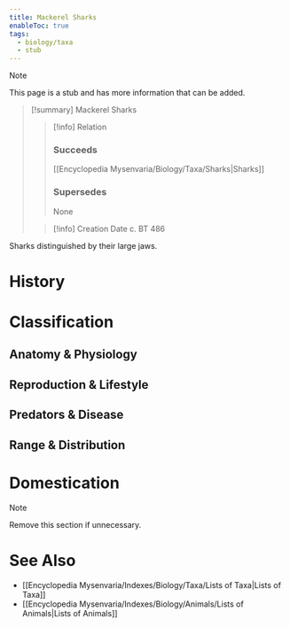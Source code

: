 ```yaml
---
title: Mackerel Sharks
enableToc: true
tags:
  - biology/taxa
  - stub
---
```


> [!note]
> This page is a stub and has more information that can be added.

> [!summary] Mackerel Sharks
> > [!info] Relation
> > ### Succeeds
> > [[Encyclopedia Mysenvaria/Biology/Taxa/Sharks|Sharks]]
> > ### Supersedes
> > None
>
> > [!info] Creation Date
> > c. BT 486

Sharks distinguished by their large jaws.
# History

# Classification
## Anatomy & Physiology

## Reproduction & Lifestyle

## Predators & Disease

## Range & Distribution

# Domestication

> [!note]
> Remove this section if unnecessary.
# See Also
- [[Encyclopedia Mysenvaria/Indexes/Biology/Taxa/Lists of Taxa|Lists of Taxa]]
- [[Encyclopedia Mysenvaria/Indexes/Biology/Animals/Lists of Animals|Lists of Animals]]